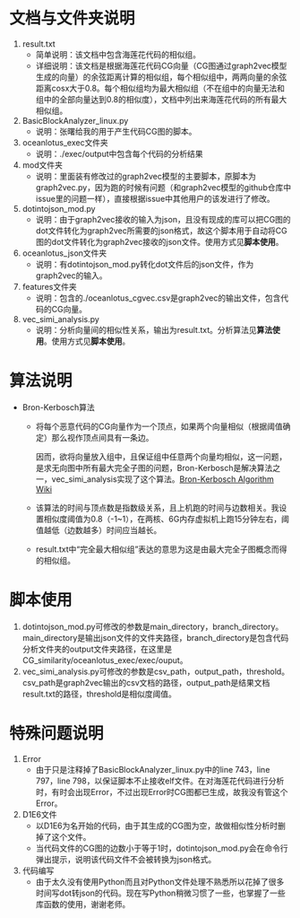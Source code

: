 # 文档与文件夹说明

1. result.txt
   * 简单说明：该文档中包含海莲花代码的相似组。
   * 详细说明：该文档是根据海莲花代码CG向量（CG图通过graph2vec模型生成的向量）的余弦距离计算的相似组，每个相似组中，两两向量的余弦距离cosx大于0.8。每个相似组均为最大相似组（不在组中的向量无法和组中的全部向量达到0.8的相似度），文档中列出来海莲花代码的所有最大相似组。
2. BasicBlockAnalyzer_linux.py
   * 说明：张曙给我的用于产生代码CG图的脚本。
3. oceanlotus_exec文件夹
   * 说明：./exec/output中包含每个代码的分析结果
4. mod文件夹
   * 说明：里面装有修改过的graph2vec模型的主要脚本，原脚本为graph2vec.py，因为跑的时候有问题（和graph2vec模型的github仓库中issue里的问题一样），直接根据issue中其他用户的该发进行了修改。
5. dotintojson_mod.py
   * 说明：由于graph2vec接收的输入为json，且没有现成的库可以把CG图的dot文件转化为graph2vec所需要的json格式，故这个脚本用于自动将CG图的dot文件转化为graph2vec接收的json文件。使用方式见**脚本使用**。
6. oceanlotus_json文件夹
   * 说明：有dotintojson_mod.py转化dot文件后的json文件，作为graph2vec的输入。
7. features文件夹
   * 说明：包含的./oceanlotus_cgvec.csv是graph2vec的输出文件，包含代码的CG向量。
8. vec_simi_analysis.py
   * 说明：分析向量间的相似性关系，输出为result.txt。分析算法见**算法使用**。使用方式见**脚本使用**。

# 算法说明

* Bron-Kerbosch算法

  * 将每个恶意代码的CG向量作为一个顶点，如果两个向量相似（根据阈值确定）那么视作顶点间具有一条边。

    因而，欲将向量放入组中，且保证组中任意两个向量均相似，这一问题，是求无向图中所有最大完全子图的问题，Bron-Kerbosch是解决算法之一，vec_simi_analysis实现了这个算法。[Bron-Kerbosch Algorithm Wiki](https://en.wikipedia.org/wiki/Bron%E2%80%93Kerbosch_algorithm)

  * 该算法的时间与顶点数是指数级关系，且上机跑的时间与边数相关。我设置相似度阈值为0.8（-1~1），在两核、6G内存虚拟机上跑15分钟左右，阈值越低（边数越多）时间应当越长。
  
  * result.txt中“完全最大相似组”表达的意思为这是由最大完全子图概念而得的相似组。

# 脚本使用

1. dotintojson_mod.py可修改的参数是main_directory，branch_directory。main_directory是输出json文件的文件夹路径，branch_directory是包含代码分析文件夹的output文件夹路径，在这里是CG_similarity/oceanlotus_exec/exec/ouput。
2. vec_simi_analysis.py可修改的参数是csv_path，output_path，threshold。csv_path是graph2vec输出的csv文档的路径，output_path是结果文档result.txt的路径，threshold是相似度阈值。

# 特殊问题说明

1. Error
   * 由于只是注释掉了BasicBlockAnalyzer_linux.py中的line 743，line 797，line 798，以保证脚本不止接收elf文件。在对海莲花代码进行分析时，有时会出现Error，不过出现Error时CG图都已生成，故我没有管这个Error。
2. D1E6文件
   * 以D1E6为名开始的代码，由于其生成的CG图为空，故做相似性分析时删掉了这个文件。
   * 当代码文件的CG图的边数小于等于1时，dotintojson_mod.py会在命令行弹出提示，说明该代码文件不会被转换为json格式。
3. 代码编写
   * 由于太久没有使用Python而且对Python文件处理不熟悉所以花掉了很多时间写dot转json的代码。现在写Python稍微习惯了一些，也掌握了一些库函数的使用，谢谢老师。